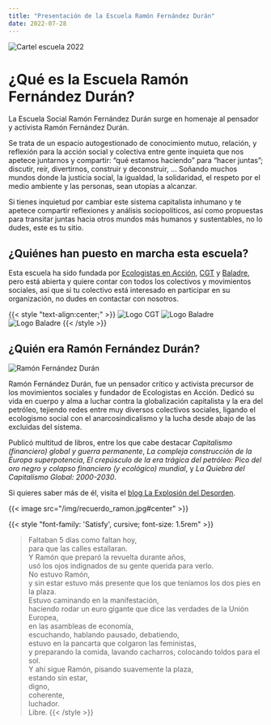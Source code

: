 ```yaml
---
title: "Presentación de la Escuela Ramón Fernández Durán"
date: 2022-07-28
---
```


![Cartel escuela 2022](/img/cartel-escuela-2022.jpg#center)

# ¿Qué es la Escuela Ramón Fernández Durán?

La Escuela Social Ramón Fernández Durán surge en homenaje al pensador y activista Ramón Fernández Durán.

Se trata de un espacio autogestionado de conocimiento mutuo, relación, y reflexión para la acción social y colectiva entre gente inquieta que nos apetece juntarnos y compartir: “qué estamos haciendo” para “hacer juntas”; discutir, reír, divertirnos, construir y deconstruir, ... Soñando muchos mundos donde la justicia social, la igualdad, la solidaridad, el respeto por el medio ambiente y las personas, sean utopías a alcanzar.

Si tienes inquietud por cambiar este sistema capitalista inhumano y te apetece compartir reflexiones y análisis sociopolíticos, así como propuestas para transitar juntas hacia otros mundos más humanos y sustentables, no lo dudes, este es tu sitio.

## ¿Quiénes han puesto en marcha esta escuela?

Esta escuela ha sido fundada por [Ecologistas en Acción](https://ecologistasenaccion.org/), [CGT](http://cgt.org.es/) y [Baladre](http://coordinacionbaladre.org/), pero está abierta y quiere contar con todos los colectivos y movimientos sociales, así que si tu colectivo está interesado en participar en su organización, no dudes en contactar con nosotros.

{{< style "text-align:center;" >}}
![Logo CGT](/img/logos/cgt.png) ![Logo Baladre](/img/logos/baladre.png) ![Logo Baladre](/img/logos/ecologistas.png)
{{< /style >}}

## ¿Quién era Ramón Fernández Durán?

![Ramón Fernández Durán](/img/ramon1.png#center)

Ramón Fernández Durán, fue un pensador crítico y activista precursor de los movimientos sociales y fundador de Ecologistas en Acción.
Dedicó su vida en cuerpo y alma a luchar contra la globalización capitalista y la era del petróleo, tejiendo redes entre muy diversos colectivos sociales, ligando el ecologismo social con el anarcosindicalismo y la lucha desde abajo de las excluidas del sistema.

Publicó multitud de libros, entre los que cabe destacar *Capitalismo (financiero) global y guerra permanente*, *La compleja construcción de la Europa superpotencia*, *El crepúsculo de la era trágica del petróleo: Pico del oro negro y colapso financiero (y ecológico) mundial*, y *La Quiebra del Capitalismo Global: 2000­-2030*.

Si quieres saber más de él, visita el [blog La Explosión del Desorden](https://laexplosiondeldesorden.wordpress.com/).

{{< image src="/img/recuerdo_ramon.jpg#center" >}}

{{< style "font-family: 'Satisfy', cursive; font-size: 1.5rem" >}}
>Faltaban 5 días como faltan hoy,  
para que las calles estallaran.  
Y Ramón que preparó la revuelta durante años,  
usó los ojos indignados de su gente querida para verlo.  
No estuvo Ramón,  
y sin estar estuvo más presente que los que teníamos los dos pies en la plaza.  
Estuvo caminando en la manifestación,  
haciendo rodar un euro gigante que dice las verdades de la Unión Europea,  
en las asambleas de economía,  
escuchando, hablando pausado, debatiendo,  
estuvo en la pancarta que colgaron las feministas,  
y preparando la comida, lavando cacharros, colocando toldos para el sol.  
Y ahí sigue Ramón, pisando suavemente la plaza,  
estando sin estar,  
digno,  
coherente,  
luchador.  
Libre.
{{< /style >}}
